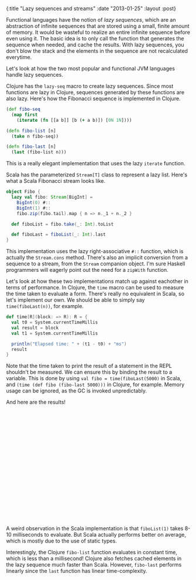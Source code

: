 {:title "Lazy sequences and streams"
 :date "2013-01-25"
 :layout :post}

Functional languages have the notion of *lazy sequences*, which are an abstraction of infinite sequences that are stored using a small, finite amount of memory.
It would be wasteful to realize an entire infinite sequence before even using it.
The basic idea is to only call the function that generates the sequence when needed, and cache the results.
With lazy sequences, you don't blow the stack and the elements in the sequence are not recalculated everytime.

Let's look at how the two most popular and functional JVM languages handle lazy sequences.

<!--more-->

Clojure has the `lazy-seq` macro to create lazy sequences.
Since most functions are lazy in Clojure, sequences generated by these functions are also lazy.
Here's how the Fibonacci sequence is implemented in Clojure.

```Clojure
(def fibo-seq
  (map first
    (iterate (fn [[a b]] [b (+ a b)]) [0N 1N])))

(defn fibo-list [n]
  (take n fibo-seq))

(defn fibo-last [n]
  (last (fibo-list n)))
```

This is a really elegant implementation that uses the lazy `iterate` function.

Scala has the parameterized `Stream[T]` class to represent a lazy list.
Here's what a Scala Fibonacci stream looks like.

```scala
object Fibo {
  lazy val fibo: Stream[BigInt] =
    BigInt(0) #::
    BigInt(1) #::
    fibo.zip(fibo.tail).map { n => n._1 + n._2 }

  def fiboList = fibo.take(_: Int).toList

  def fiboLast = fiboList(_: Int).last
}

```

This implementation uses the lazy right-associative `#::` function, which is actually the `Stream.cons` method.
There's also an implicit conversion from a sequence to a stream, from the `Stream` companion object.
I'm sure Haskell programmers will eagerly point out the need for a `zipWith` function.

Let's look at how these two implementations match up against eachother in terms of performance.
In Clojure, the `time` macro can be used to measure the time taken to evaluate a form.
There's really no equivalent in Scala, so let's implement our own.
We should be able to simply say `time(fiboLast(n))`, for example.

```scala
def time[R](block: => R): R = {
  val t0 = System.currentTimeMillis
  val result = block
  val t1 = System.currentTimeMillis

  println("Elapsed time: " + (t1 - t0) + "ms")
  result
}

```

Note that the time taken to print the result of a statement in the REPL shouldn't be measured.
We can ensure this by binding the result to a variable.
This is done by using `val fibo = time(fiboLast(5000)` in Scala, and `(time (def fibo (fibo-last 5000)))` in Clojure, for example.
Memory usage can be ignored, as the GC is invoked unpredictably.

And here are the results!

<div id="postchart" style="width: 660px; height: 300px;"></div>
<script type="text/javascript" src="lazy-sequences-and-streams/jquery.flot.min.js" defer></script>
<script type="text/javascript" src="lazy-sequences-and-streams/chart.js" defer></script>

A weird observation in the Scala implementation is that `fiboList(1)` takes 8-10 milliseconds to evaluate.
But Scala actually performs better on average, which is mostly due to the use of static types.

Interestingly, the Clojure `fibo-list` function evaluates in constant time, which is less than a millisecond!
Clojure also fetches cached elements in the lazy sequence much faster than Scala.
However, `fibo-last` performs linearly since the `last` function has linear time-complexity.
